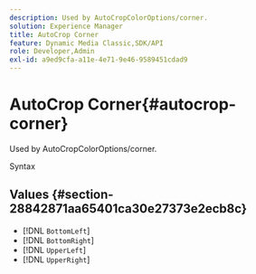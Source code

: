 ```yaml
---
description: Used by AutoCropColorOptions/corner.
solution: Experience Manager
title: AutoCrop Corner
feature: Dynamic Media Classic,SDK/API
role: Developer,Admin
exl-id: a9ed9cfa-a11e-4e71-9e46-9589451cdad9
---
```

# AutoCrop Corner{#autocrop-corner}

Used by AutoCropColorOptions/corner.

 Syntax 

## Values {#section-28842871aa65401ca30e27373e2ecb8c}

* [!DNL `BottomLeft`] 
* [!DNL `BottomRight`] 
* [!DNL `UpperLeft`] 
* [!DNL `UpperRight`]
